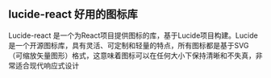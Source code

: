 ## lucide-react 好用的图标库 
‌Lucide-react‌ 是一个为React项目提供图标的库，基于Lucide项目构建。Lucide是一个开源图标库，具有灵活、可定制和轻量的特点，所有图标都是基于SVG（可缩放矢量图形）格式，这意味着图标可以在任何大小下保持清晰和不失真，非常适合现代响应式设计‌

